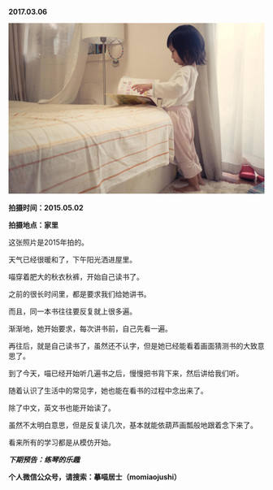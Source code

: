 
          
            
**2017.03.06**



![](img/51001-f65eb0323c40bfa2.jpg)




**拍摄时间：2015.05.02**

**拍摄地点：家里**

这张照片是2015年拍的。

天气已经很暖和了，下午阳光洒进屋里。

喵穿着肥大的秋衣秋裤，开始自己读书了。

之前的很长时间里，都是要求我们给她讲书。

而且，同一本书往往要反复就上很多遍。

渐渐地，她开始要求，每次讲书前，自己先看一遍。

再往后，就是自己读书了，虽然还不认字，但是她已经能看着画面猜测书的大致意思了。

到了今天，喵已经开始听几遍书之后，慢慢把书背下来，然后讲给我们听。

随着认识了生活中的常见字，她也能在看书的过程中念出来了。

除了中文，英文书也能开始读了。

虽然不太明白意思，但是反复读几次，基本就能依葫芦画瓢般地跟着念下来了。

看来所有的学习都是从模仿开始。


***下期预告：练琴的乐趣***


**个人微信公众号，请搜索：摹喵居士（momiaojushi）**

          
        